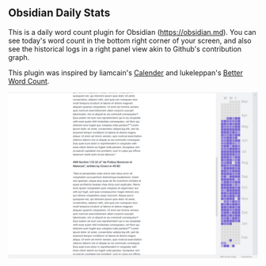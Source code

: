 ## Obsidian Daily Stats

This is a daily word count plugin for Obsidian (https://obsidian.md). You can see today's word count in the bottom right corner of your screen, and also see the historical logs in a right panel view akin to Github's contribution graph.

This plugin was inspired by liamcain's [Calender](https://github.com/liamcain/obsidian-calendar-plugin) and lukeleppan's [Better Word Count](https://github.com/lukeleppan/better-word-count).

![Example](./images/example-graph.png)